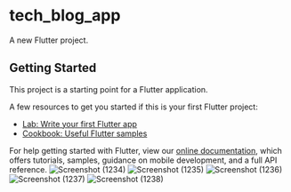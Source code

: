 # tech_blog_app

A new Flutter project.

## Getting Started

This project is a starting point for a Flutter application.

A few resources to get you started if this is your first Flutter project:

- [Lab: Write your first Flutter app](https://flutter.dev/docs/get-started/codelab)
- [Cookbook: Useful Flutter samples](https://flutter.dev/docs/cookbook)

For help getting started with Flutter, view our
[online documentation](https://flutter.dev/docs), which offers tutorials,
samples, guidance on mobile development, and a full API reference.
![Screenshot (1234)](https://user-images.githubusercontent.com/90894212/135757611-518490a8-624b-46b3-ad14-35a7b164d1f3.png)
![Screenshot (1235)](https://user-images.githubusercontent.com/90894212/135757614-f0615352-63c5-42a0-bd23-8d8237718de5.png)
![Screenshot (1236)](https://user-images.githubusercontent.com/90894212/135757618-46f0bd48-d816-43fb-bd19-c3118e9f6e8e.png)
![Screenshot (1237)](https://user-images.githubusercontent.com/90894212/135757621-72ba709e-d146-46a3-a07b-f4c9b0e87a44.png)
![Screenshot (1238)](https://user-images.githubusercontent.com/90894212/135757622-156d9a23-380c-4cf0-ba58-f2c0f8fd10c5.png)
